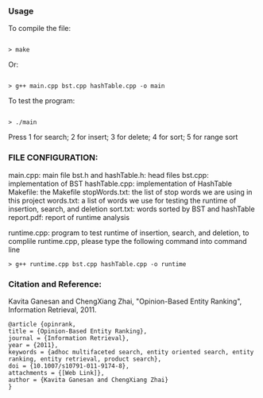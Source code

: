 

### Usage

To compile the file:

~~~

> make

~~~

Or:


~~~

> g++ main.cpp bst.cpp hashTable.cpp -o main

~~~

To test the program:

~~~

> ./main

~~~

Press 1 for search; 2 for insert; 3 for delete; 4 for sort; 5 for range sort 

### FILE CONFIGURATION:

main.cpp: main file
bst.h and hashTable.h: head files
bst.cpp: implementation of BST
hashTable.cpp: implementation of HashTable
Makefile: the Makefile
stopWords.txt: the list of stop words we are using in this project
words.txt: a list of words we use for testing the runtime of insertion, search, and deletion
sort.txt: words sorted by BST and hashTable
report.pdf: report of runtime analysis

runtime.cpp: program to test runtime of insertion, search, and deletion, to complile runtime.cpp, please type the following command into command line
~~~
> g++ runtime.cpp bst.cpp hashTable.cpp -o runtime
~~~



### Citation and Reference:

Kavita Ganesan and ChengXiang Zhai, "Opinion-Based Entity Ranking", Information Retrieval, 2011. 

~~~
@article {opinrank, 
title = {Opinion-Based Entity Ranking}, 
journal = {Information Retrieval}, 
year = {2011}, 
keywords = {adhoc multifaceted search, entity oriented search, entity ranking, entity retrieval, product search}, 
doi = {10.1007/s10791-011-9174-8}, 
attachments = {[Web Link]}, 
author = {Kavita Ganesan and ChengXiang Zhai} 
}
~~~
